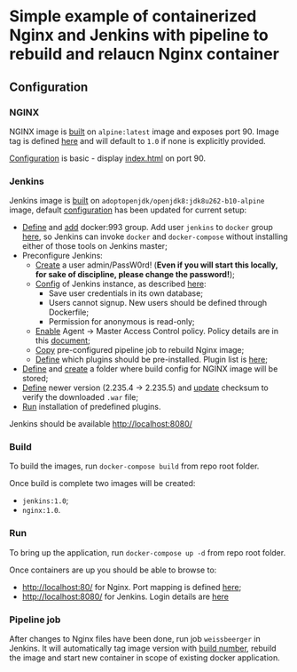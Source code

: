 # Simple example of containerized Nginx and Jenkins with pipeline to rebuild and relaucn Nginx container

## Configuration

### NGINX

NGINX image is [built](../blob/master/nginx/Dockerfile) on `alpine:latest` image and exposes port 90. Image tag is defined [here](../blob/master/docker-compose.yml#L6) and will default to `1.0` if none is explicitly provided.

[Configuration](../blob/master/nginx/nginx.conf) is basic - display [index.html](../blob/master/nginx/web/index.html) on port 90.

### Jenkins

Jenkins image is [built](../blob/master/jenkins/Dockerfile) on `adoptopenjdk/openjdk8:jdk8u262-b10-alpine` image, default [configuration](https://github.com/jenkinsci/docker/blob/master/Dockerfile-alpine) has been updated for current setup:

* [Define](../blob/master/jenkins/Dockerfile#L27-L28) and [add](../blob/master/jenkins/Dockerfile#L41) docker:993 group. Add user `jenkins` to `docker` group [here](../blob/master/jenkins/Dockerfile#L42), so Jenkins can invoke `docker` and `docker-compose` without installing either of those tools on Jenkins master;
* Preconfigure Jenkins:
    * [Create](../blob/master/jenkins/Dockerfile#L54) a user admin/PassW0rd! (**Even if you will start this locally, for sake of discipline, please change the password!**);
    * [Config](../blob/master/jenkins/Dockerfile#L55) of Jenkins instance, as described [here](../blob/master/jenkins/config/jenkins_home_conf.xml):
        * Save user credentials in its own database;
        * Users cannot signup. New users should be defined through Dockerfile;
        * Permission for anonymous is read-only;
    * [Enable](../blob/master/jenkins/Dockerfile#L56) Agent → Master Access Control policy. Policy details are in this [document](https://wiki.jenkins.io/display/JENKINS/Slave+To+Master+Access+Control);
    * [Copy](../blob/master/jenkins/Dockerfile#L57) pre-configured pipeline job to rebuild Nginx image;
    * [Define](../blob/master/jenkins/Dockerfile#L58) which plugins should be pre-installed. Plugin list is [here](../blob/master/jenkins/config/plugins/plugins.txt);
* [Define](../blob/master/jenkins/Dockerfile#L25) and [create](../blob/master/jenkins/Dockerfile#L61) a folder where build config for NGINX image will be stored;
* [Define](../blob/master/jenkins/Dockerfile#L65) newer version (2.235.4 → 2.235.5) and [update](../blob/master/jenkins/Dockerfile#L68) checksum to verify the downloaded `.war` file;
* [Run](../blob/master/jenkins/Dockerfile#L105) installation of predefined plugins.

Jenkins should be available [http://localhost:8080/](http://localhost:8080/)

### Build

To build the images, run `docker-compose build` from repo root folder.

Once build is complete two images will be created:
* `jenkins:1.0`;
* `nginx:1.0`.

### Run

To bring up the application, run `docker-compose up -d` from repo root folder.

Once containers are up you should be able to browse to:
* [http://localhost:80/](http://localhost:80/) for Nginx. Port mapping is defined [here](../blob/master/docker-compose.yml#L14-L15);
* [http://localhost:8080/](http://localhost:8080/) for Jenkins. Login details are [here](../blob/master/README.md#L17)

### Pipeline job

After changes to Nginx files have been done, run job `weissbeerger` in Jenkins. It will automatically tag image version with [build number](../blob/master/Jenkinsfile#L5), rebuild the image and start new container in scope of existing docker application.
